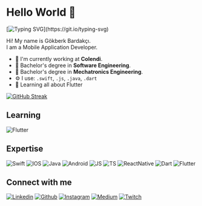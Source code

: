 # Hello World 👋

[![Typing SVG](https://readme-typing-svg.herokuapp.com?lines=Hi+There!;My+name+is+G%C3%B6kberk+Bardak%C3%A7%C4%B1.;Nice+to+meet+you.)](https://git.io/typing-svg)

Hi! My name is Gökberk Bardakçı.<br/>
I am a Mobile Application Developer.

 - 🏢 I'm currently working at **Colendi**.
 - 🔭 Bachelor's degree in **Software Engineering**.
 - 🔭 Bachelor's degree in **Mechatronics Engineering**.
 - ⚙️ I use: `.swift`, `.js`, `.java`, `.dart`
 - 🌱 Learning all about Flutter


[![GitHub Streak](http://github-readme-streak-stats.herokuapp.com?user=gokberkbar&theme=radical&date_format=M%20j%5B%2C%20Y%5D)](https://git.io/streak-stats)

## Learning
![Flutter](https://img.shields.io/badge/Flutter-02569B?style=for-the-badge&logo=flutter&logoColor=white)

## Expertise
![Swift](https://img.shields.io/badge/Swift-FA7343?style=for-the-badge&logo=swift&logoColor=white)
![IOS](https://img.shields.io/badge/iOS-000000?style=for-the-badge&logo=ios&logoColor=white)
![Java](https://img.shields.io/badge/Java-ED8B00?style=for-the-badge&logo=java&logoColor=white)
![Android](https://img.shields.io/badge/Android-3DDC84?style=for-the-badge&logo=android&logoColor=white)
![JS](https://img.shields.io/badge/JavaScript-F7DF1E?style=for-the-badge&logo=javascript&logoColor=black)
![TS](https://img.shields.io/badge/TypeScript-007ACC?style=for-the-badge&logo=typescript&logoColor=white)
![ReactNative](https://img.shields.io/badge/React_Native-20232A?style=for-the-badge&logo=react&logoColor=61DAFB)
![Dart](https://img.shields.io/badge/Dart-0175C2?style=for-the-badge&logo=dart&logoColor=white)
![Flutter](https://img.shields.io/badge/Flutter-02569B?style=for-the-badge&logo=flutter&logoColor=white)

## Connect with me
[![Linkedin](https://img.shields.io/badge/LinkedIn-0077B5?style=for-the-badge&logo=linkedin&logoColor=white)](https://tr.linkedin.com/in/gökberk-bardakçı-720b9b188)
[![Github](https://img.shields.io/badge/GitHub-100000?style=for-the-badge&logo=github&logoColor=white)](https://github.com/gokberkbar)
[![Instagram](https://img.shields.io/badge/Instagram-E4405F?style=for-the-badge&logo=instagram&logoColor=white)](https://www.instagram.com/gokberkbar/)
[![Medium](https://img.shields.io/badge/Medium-12100E?style=for-the-badge&logo=medium&logoColor=white)](https://medium.com/@gokberkbar)
[![Twitch](https://img.shields.io/badge/Twitch-9146FF?style=for-the-badge&logo=twitch&logoColor=white)](https://www.twitch.tv/gokberkbar)
